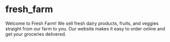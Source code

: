 # fresh_farm
Welcome to Fresh Farm! We sell fresh dairy products, fruits, and veggies straight from our farm to you. Our website makes it easy to order online and get your groceries delivered.
